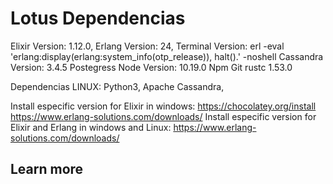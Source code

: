 # Lotus Dependencias

Elixir Version: 1.12.0,
Erlang Version: 24,
Terminal Version: erl -eval 'erlang:display(erlang:system_info(otp_release)), halt().'  -noshell
Cassandra Version: 3.4.5
Postegress
Node Version: 10.19.0
Npm
Git
rustc 1.53.0

Dependencias LINUX:
Python3,
Apache Cassandra,

Install especific version for Elixir in windows: https://chocolatey.org/install  https://www.erlang-solutions.com/downloads/
Install especific version for Elixir and Erlang in windows and Linux:   https://www.erlang-solutions.com/downloads/
 

## Learn more

